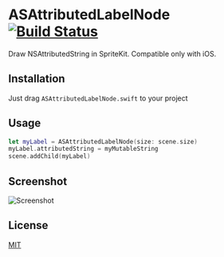 ASAttributedLabelNode [![Build Status](https://travis-ci.org/alex-alex/ASAttributedLabelNode.svg?branch=master)](https://travis-ci.org/alex-alex/ASAttributedLabelNode)
=====================

Draw NSAttributedString in SpriteKit. Compatible only with iOS.

Installation
------------

Just drag `ASAttributedLabelNode.swift` to your project

Usage
-----

```swift
let myLabel = ASAttributedLabelNode(size: scene.size)
myLabel.attributedString = myMutableString
scene.addChild(myLabel)
```

Screenshot
----------

![Screenshot](https://cloud.githubusercontent.com/assets/1085707/19052726/ead94478-8985-11e6-8aac-c6aff1c4243a.png)

License
-------
[MIT](https://github.com/alex-alex/ASAttributedLabelNode/blob/master/LICENSE)
